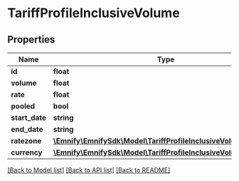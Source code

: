 # TariffProfileInclusiveVolume

## Properties
Name | Type | Description | Notes
------------ | ------------- | ------------- | -------------
**id** | **float** |  | [optional] 
**volume** | **float** |  | [optional] 
**rate** | **float** |  | [optional] 
**pooled** | **bool** |  | [optional] 
**start_date** | **string** |  | [optional] 
**end_date** | **string** |  | [optional] 
**ratezone** | [**\Emnify\EmnifySdk\Model\TariffProfileInclusiveVolumeRatezone**](TariffProfileInclusiveVolumeRatezone.md) |  | [optional] 
**currency** | [**\Emnify\EmnifySdk\Model\TariffProfileInclusiveVolumeCurrency**](TariffProfileInclusiveVolumeCurrency.md) |  | [optional] 

[[Back to Model list]](../../README.md#documentation-for-models) [[Back to API list]](../../README.md#documentation-for-api-endpoints) [[Back to README]](../../README.md)

